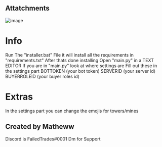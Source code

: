 ## Attatchments
![image](https://user-images.githubusercontent.com/112899052/205460675-819237a8-1804-4d71-90fb-6b8ba05757ff.png)


# Info
  Run The "installer.bat" File it will install all the requirements in "requirements.txt"
  After thats done installing Open "main.py" in a TEXT EDITOR
  If you are in "main.py" look at where settings are
  Fill out these in the settings part
  BOTTOKEN (your bot token)
  SERVERID (your server id)
  BUYERROLEID (your buyer roles id)

# Extras
 In the settings part you can change the emojis for towers/mines

## Created by Matheww
 Discord is FailedTrades#0001
 Dm for Support
